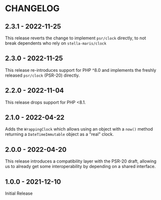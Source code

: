 # CHANGELOG

## 2.3.1 - 2022-11-25
This release reverts the change to implement `psr/clock` directly, to not break dependents who rely on `stella-maris/clock`

## 2.3.0 - 2022-11-25
This release re-introduces support for PHP ^8.0 and implements the freshly released `psr/clock` (PSR-20) directly.

## 2.2.0 - 2022-11-04
This release drops support for PHP <8.1.

## 2.1.0 - 2022-04-22
Adds the `WrappingClock` which allows using an object with a `now()` method returning a `DateTimeImmutable` object
as a "real" clock.

## 2.0.0 - 2022-04-20
This release introduces a compatibility layer with the PSR-20 draft, allowing us to already
get some interoperability by depending on a shared interface.

## 1.0.0 - 2021-12-10
Initial Release
